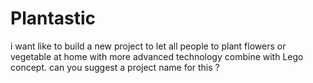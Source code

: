 # Plantastic
i want like to build a new project to let all people to plant flowers or vegetable at home with more advanced technology combine with Lego concept. can you suggest a project name for this ?
